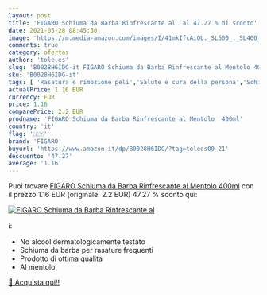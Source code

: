 ```yaml
---
layout: post
title: 'FIGARO Schiuma da Barba Rinfrescante al  al 47.27 % di sconto'
date: 2021-05-28 08:45:50
image: 'https://m.media-amazon.com/images/I/41mkIfcAiQL._SL500_._SL400_.jpg'
comments: true
category: ofertas
author: 'tole.es'
slug: 'B0028H6IDG-it FIGARO Schiuma da Barba Rinfrescante al Mentolo 400ml'
sku: 'B0028H6IDG-it'
tags: [ 'Rasatura e rimozione peli','Salute e cura della persona','Schiume da barba','Trattamenti preliminari rimozione peli','figaro', ]
actualPrice: 1.16 EUR
currency: EUR
price: 1.16
comparePrice: 2.2 EUR
prodname: 'FIGARO Schiuma da Barba Rinfrescante al Mentolo  400ml'
country: 'it'
flag: '🇮🇹'
brand: 'FIGARO'
buyurl: 'https://www.amazon.it/dp/B0028H6IDG/?tag=tolees00-21'
descuento: '47.27'
average: '1.16'
---
```


Puoi trovare [FIGARO Schiuma da Barba Rinfrescante al Mentolo  400ml](https://www.amazon.it/dp/B0028H6IDG/?tag=tolees00-21) con il prezzo 1.16 EUR (originale: 2.2 EUR) 47.27 % sconto qui:

[![FIGARO Schiuma da Barba Rinfrescante al ](https://m.media-amazon.com/images/I/41mkIfcAiQL._SL500_._SL400_.jpg)](https://www.amazon.it/dp/B0028H6IDG/?tag=tolees00-21)

ℹ️:

- No alcool dermatologicamente testato
- Schiuma da barba per rasature frequenti
- Prodotto di ottima qualita
- Al mentolo

[🛒 Acquista qui!!](https://www.amazon.it/dp/B0028H6IDG/?tag=tolees00-21)
